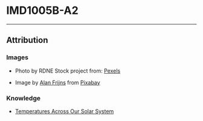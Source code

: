 # IMD1005B-A2

---

## Attribution

### Images

- Photo by RDNE Stock project from: [Pexels](https://www.pexels.com/photo/astronauts-holding-hands-standing-on-brown-mountains-8474484/)

- Image by [Alan Frijns](https://pixabay.com/users/alan_frijns-16705522/?utm_source=link-attribution&utm_medium=referral&utm_campaign=image&utm_content=7459788) from [Pixabay](https://pixabay.com//?utm_source=link-attribution&utm_medium=referral&utm_campaign=image&utm_content=7459788)

### Knowledge

- [Temperatures Across Our Solar System](https://science.nasa.gov/solar-system/temperatures-across-our-solar-system/#:~:text=The%20median%20surface%20temperature%20on,F%20(%2D153%C2%B0C))